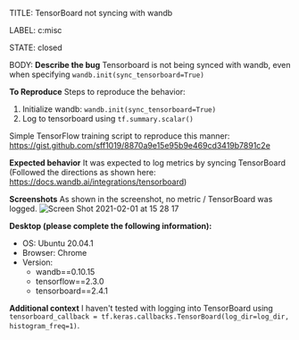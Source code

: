 TITLE:
TensorBoard not syncing with wandb

LABEL:
c:misc

STATE:
closed

BODY:
**Describe the bug**
Tensorboard is not being synced with wandb, even when specifying `wandb.init(sync_tensorboard=True)`

**To Reproduce**
Steps to reproduce the behavior:
1. Initialize wandb: `wandb.init(sync_tensorboard=True)`
2. Log to tensorboard using `tf.summary.scalar()`

Simple TensorFlow training script to reproduce this manner:
https://gist.github.com/sff1019/8870a9e15e95b9e469cd3419b7891c2e

**Expected behavior**
It was expected to log metrics by syncing TensorBoard (Followed the directions as shown here: https://docs.wandb.ai/integrations/tensorboard)

**Screenshots**
As shown in the screenshot, no metric / TensorBoard was logged.
![Screen Shot 2021-02-01 at 15 28 17](https://user-images.githubusercontent.com/31456798/106422538-1e412f00-64a2-11eb-9068-45bbf09c2904.png)

**Desktop (please complete the following information):**
 - OS: Ubuntu 20.04.1
 - Browser: Chrome
 - Version:
   - wandb==0.10.15
   - tensorflow==2.3.0
   - tensorboard==2.4.1
   
**Additional context**
I haven't tested with logging into TensorBoard using `tensorboard_callback = tf.keras.callbacks.TensorBoard(log_dir=log_dir, histogram_freq=1)`.

